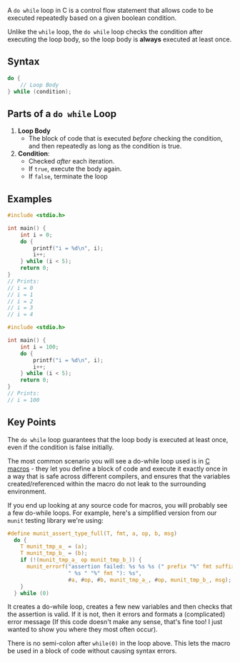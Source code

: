 A `do while` loop in C is a control flow statement that allows code to be executed repeatedly based on a given boolean condition.

Unlike the `while` loop, the `do while` loop checks the condition after executing the loop body, so the loop body is **always** executed at least once.

## Syntax

```c
do {
    // Loop Body
} while (condition);
```

## Parts of a `do while` Loop

1. **Loop Body**
    - The block of code that is executed _before_ checking the condition, and then repeatedly as long as the condition is true.
2. **Condition**:
    - Checked _after_ each iteration.
    - If `true`, execute the body again.
    - If `false`, terminate the loop

## Examples

```c
#include <stdio.h>

int main() {
    int i = 0;
    do {
        printf("i = %d\n", i);
        i++;
    } while (i < 5);
    return 0;
}
// Prints:
// i = 0
// i = 1
// i = 2
// i = 3
// i = 4
```

```c
#include <stdio.h>

int main() {
    int i = 100;
    do {
        printf("i = %d\n", i);
        i++;
    } while (i < 5);
    return 0;
}
// Prints:
// i = 100
```

## Key Points

The `do while` loop guarantees that the loop body is executed at least once, even if the condition is false initially.

The most common scenario you will see a do-while loop used is in [C macros](https://gcc.gnu.org/onlinedocs/cpp/Macros.html) - they let you define a block of code and execute it exactly once in a way that is safe across different compilers, and ensures that the variables created/referenced within the macro do not leak to the surrounding environment.

If you end up looking at any source code for macros, you will probably see a few do-while loops. For example, here's a simplified version from our `munit` testing library we're using:

```c
#define munit_assert_type_full(T, fmt, a, op, b, msg)                          \
  do {                                                                         \
    T munit_tmp_a_ = (a);                                                      \
    T munit_tmp_b_ = (b);                                                      \
    if (!(munit_tmp_a_ op munit_tmp_b_)) {                                     \
      munit_errorf("assertion failed: %s %s %s (" prefix "%" fmt suffix        \
                   " %s " "%" fmt "): %s",                                     \
                   #a, #op, #b, munit_tmp_a_, #op, munit_tmp_b_, msg);         \
    }                                                                          \
  } while (0)
```

It creates a do-while loop, creates a few new variables and then checks that the assertion is valid. If it is not, then it errors and formats a (complicated) error message (If this code doesn't make any sense, that's fine too! I just wanted to show you where they most often occur).

There is no semi-colon after `while(0)` in the loop above. This lets the macro be used in a block of code without causing syntax errors.